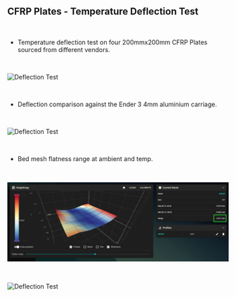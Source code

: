 ## CFRP Plates - Temperature Deflection Test

<br>

* Temperature deflection test on four 200mmx200mm CFRP Plates sourced from different vendors.  

<br>

![Deflection Test](/Images/deflection.png)    

<br>

* Deflection comparison against the Ender 3 4mm aluminium carriage.  

<br>

![Deflection Test](/Images/deflection.png)    

<br>

* Bed mesh flatness range at ambient and temp.

<br>

![Deflection Test](/Images/flatness.png)    

<br>

![Deflection Test](/Images/tempflatness.png)    

<br>